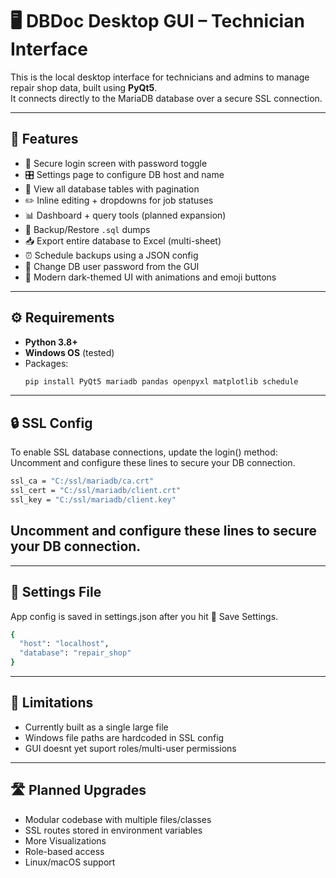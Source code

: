 # 🖥️ DBDoc Desktop GUI – Technician Interface

This is the local desktop interface for technicians and admins to manage repair shop data, built using **PyQt5**.  
It connects directly to the MariaDB database over a secure SSL connection.

---

## 🚀 Features

- 🔐 Secure login screen with password toggle
- 🎛 Settings page to configure DB host and name
- 📁 View all database tables with pagination
- ✏️ Inline editing + dropdowns for job statuses
- 📊 Dashboard + query tools (planned expansion)
- 💾 Backup/Restore `.sql` dumps
- 📥 Export entire database to Excel (multi-sheet)
- ⏰ Schedule backups using a JSON config
- 🔑 Change DB user password from the GUI
- 🎨 Modern dark-themed UI with animations and emoji buttons

---

## ⚙️ Requirements

- **Python 3.8+**
- **Windows OS** (tested)
- Packages:
  ```bash
  pip install PyQt5 mariadb pandas openpyxl matplotlib schedule
  ```
---

## 🔒 SSL Config
To enable SSL database connections, update the login() method:
Uncomment and configure these lines to secure your DB connection.
```bash
ssl_ca = "C:/ssl/mariadb/ca.crt"
ssl_cert = "C:/ssl/mariadb/client.crt"
ssl_key = "C:/ssl/mariadb/client.key"
```
Uncomment and configure these lines to secure your DB connection.
---

---
## 💼 Settings File
App config is saved in settings.json after you hit 💾 Save Settings.
```bash
{
  "host": "localhost",
  "database": "repair_shop"
}
```
---
## 🛑 Limitations

- Currently built as a single large file
- Windows file paths are hardcoded in SSL config
- GUI doesnt yet suport roles/multi-user permissions
---

## 🛣️ Planned Upgrades
- Modular codebase with multiple files/classes
- SSL routes stored in environment variables
- More Visualizations
- Role-based access
- Linux/macOS support

